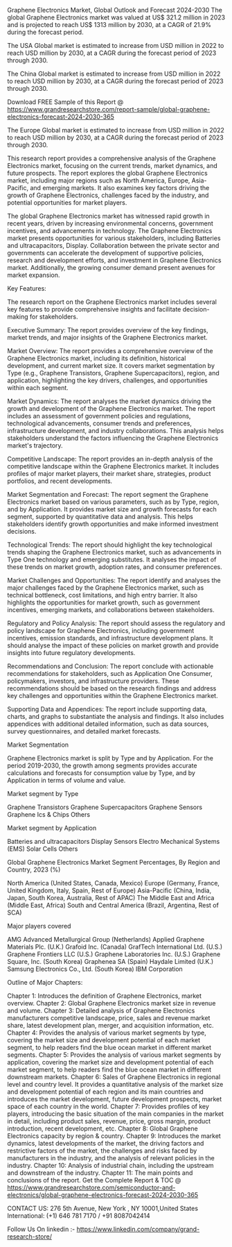 Graphene Electronics Market, Global Outlook and Forecast 2024-2030
The global Graphene Electronics market was valued at US$ 321.2 million in 2023 and is projected to reach US$ 1313 million by 2030, at a CAGR of 21.9% during the forecast period.

The USA Global market is estimated to increase from USD million in 2022 to reach USD million by 2030, at a CAGR during the forecast period of 2023 through 2030.

The China Global market is estimated to increase from USD million in 2022 to reach USD million by 2030, at a CAGR during the forecast period of 2023 through 2030.

Download FREE Sample of this Report @ https://www.grandresearchstore.com/report-sample/global-graphene-electronics-forecast-2024-2030-365

The Europe Global market is estimated to increase from USD million in 2022 to reach USD million by 2030, at a CAGR during the forecast period of 2023 through 2030.

This research report provides a comprehensive analysis of the Graphene Electronics market, focusing on the current trends, market dynamics, and future prospects. The report explores the global Graphene Electronics market, including major regions such as North America, Europe, Asia-Pacific, and emerging markets. It also examines key factors driving the growth of Graphene Electronics, challenges faced by the industry, and potential opportunities for market players.

The global Graphene Electronics market has witnessed rapid growth in recent years, driven by increasing environmental concerns, government incentives, and advancements in technology. The Graphene Electronics market presents opportunities for various stakeholders, including Batteries and ultracapacitors, Display. Collaboration between the private sector and governments can accelerate the development of supportive policies, research and development efforts, and investment in Graphene Electronics market. Additionally, the growing consumer demand present avenues for market expansion.

Key Features:

The research report on the Graphene Electronics market includes several key features to provide comprehensive insights and facilitate decision-making for stakeholders.

Executive Summary: The report provides overview of the key findings, market trends, and major insights of the Graphene Electronics market.

Market Overview: The report provides a comprehensive overview of the Graphene Electronics market, including its definition, historical development, and current market size. It covers market segmentation by Type (e.g., Graphene Transistors, Graphene Supercapacitors), region, and application, highlighting the key drivers, challenges, and opportunities within each segment.

Market Dynamics: The report analyses the market dynamics driving the growth and development of the Graphene Electronics market. The report includes an assessment of government policies and regulations, technological advancements, consumer trends and preferences, infrastructure development, and industry collaborations. This analysis helps stakeholders understand the factors influencing the Graphene Electronics market's trajectory.

Competitive Landscape: The report provides an in-depth analysis of the competitive landscape within the Graphene Electronics market. It includes profiles of major market players, their market share, strategies, product portfolios, and recent developments.

Market Segmentation and Forecast: The report segment the Graphene Electronics market based on various parameters, such as by Type, region, and by Application. It provides market size and growth forecasts for each segment, supported by quantitative data and analysis. This helps stakeholders identify growth opportunities and make informed investment decisions.

Technological Trends: The report should highlight the key technological trends shaping the Graphene Electronics market, such as advancements in Type One technology and emerging substitutes. It analyses the impact of these trends on market growth, adoption rates, and consumer preferences.

Market Challenges and Opportunities: The report identify and analyses the major challenges faced by the Graphene Electronics market, such as technical bottleneck, cost limitations, and high entry barrier. It also highlights the opportunities for market growth, such as government incentives, emerging markets, and collaborations between stakeholders.

Regulatory and Policy Analysis: The report should assess the regulatory and policy landscape for Graphene Electronics, including government incentives, emission standards, and infrastructure development plans. It should analyse the impact of these policies on market growth and provide insights into future regulatory developments.

Recommendations and Conclusion: The report conclude with actionable recommendations for stakeholders, such as Application One Consumer, policymakers, investors, and infrastructure providers. These recommendations should be based on the research findings and address key challenges and opportunities within the Graphene Electronics market.

Supporting Data and Appendices: The report include supporting data, charts, and graphs to substantiate the analysis and findings. It also includes appendices with additional detailed information, such as data sources, survey questionnaires, and detailed market forecasts.

Market Segmentation

Graphene Electronics market is split by Type and by Application. For the period 2019-2030, the growth among segments provides accurate calculations and forecasts for consumption value by Type, and by Application in terms of volume and value.

Market segment by Type

Graphene Transistors
Graphene Supercapacitors
Graphene Sensors
Graphene Ics & Chips
Others

Market segment by Application

Batteries and ultracapacitors
Display
Sensors
Electro Mechanical Systems (EMS)
Solar Cells
Others

Global Graphene Electronics Market Segment Percentages, By Region and Country, 2023 (%)

North America (United States, Canada, Mexico)
Europe (Germany, France, United Kingdom, Italy, Spain, Rest of Europe)
Asia-Pacific (China, India, Japan, South Korea, Australia, Rest of APAC)
The Middle East and Africa (Middle East, Africa)
South and Central America (Brazil, Argentina, Rest of SCA)

Major players covered

AMG Advanced Metallurgical Group (Netherlands)
Applied Graphene Materials Plc. (U.K.)
Grafoid Inc. (Canada)
GrafTech International Ltd. (U.S.)
Graphene Frontiers LLC (U.S.)
Graphene Laboratories Inc. (U.S.)
Graphene Square, Inc. (South Korea)
Graphenea SA (Spain)
Haydale Limited (U.K.)
Samsung Electronics Co., Ltd. (South Korea)
IBM Corporation

Outline of Major Chapters:

Chapter 1: Introduces the definition of Graphene Electronics, market overview.
Chapter 2: Global Graphene Electronics market size in revenue and volume.
Chapter 3: Detailed analysis of Graphene Electronics manufacturers competitive landscape, price, sales and revenue market share, latest development plan, merger, and acquisition information, etc.
Chapter 4: Provides the analysis of various market segments by type, covering the market size and development potential of each market segment, to help readers find the blue ocean market in different market segments.
Chapter 5: Provides the analysis of various market segments by application, covering the market size and development potential of each market segment, to help readers find the blue ocean market in different downstream markets.
Chapter 6: Sales of Graphene Electronics in regional level and country level. It provides a quantitative analysis of the market size and development potential of each region and its main countries and introduces the market development, future development prospects, market space of each country in the world.
Chapter 7: Provides profiles of key players, introducing the basic situation of the main companies in the market in detail, including product sales, revenue, price, gross margin, product introduction, recent development, etc.
Chapter 8: Global Graphene Electronics capacity by region & country.
Chapter 9: Introduces the market dynamics, latest developments of the market, the driving factors and restrictive factors of the market, the challenges and risks faced by manufacturers in the industry, and the analysis of relevant policies in the industry.
Chapter 10: Analysis of industrial chain, including the upstream and downstream of the industry.
Chapter 11: The main points and conclusions of the report.
Get the Complete Report & TOC @ https://www.grandresearchstore.com/semiconductor-and-electronics/global-graphene-electronics-forecast-2024-2030-365

CONTACT US:
276 5th Avenue, New York , NY 10001,United States
International: (+1) 646 781 7170 / +91 8087042414

Follow Us On linkedin :- https://www.linkedin.com/company/grand-research-store/
